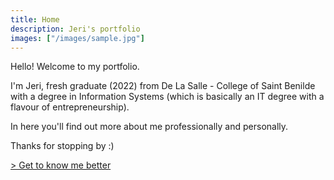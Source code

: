 ```yaml
---
title: Home
description: Jeri's portfolio
images: ["/images/sample.jpg"]
---
```


Hello! Welcome to my portfolio.

I'm Jeri, fresh graduate (2022) from De La Salle - College of Saint Benilde with a degree in Information Systems (which is basically an IT degree with a flavour of entrepreneurship).

In here you'll find out more about me professionally and personally. 

Thanks for stopping by :)

[> Get to know me better](/about "Wait, you're actually interested?")